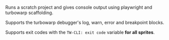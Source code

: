 Runs a scratch project and gives console output using playwright and turbowarp scaffolding.

Supports the turbowarp debugger's log, warn, error and breakpoint blocks.

Supports exit codes with the `TW-CLI: exit code` variable **for all sprites**.
